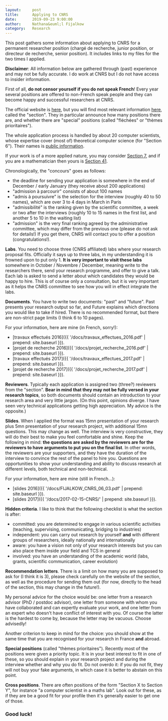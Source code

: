 ```yaml
---
layout:     post
title:      Applying to CNRS
date:       2019-09-23 9:00:00
author:     Nathana&euml;l Fijalkow
category:   Research
---
```


<script type="text/x-mathjax-config">
MathJax.Hub.Config({
  TeX: {
    Macros: {
      R: "{\\mathbb{R}}",
      Q: "{\\mathbb{Q}}",
      N: "{\\mathbb{N}}",
      Z: "{\\mathbb{Z}}",
      A: "{\\mathcal{A}}",
      B: "{\\mathcal{B}}",
      rk: "{\\text{rank}}",
      NNrk: "{\\text{rank}_+}",
    }
  }
});
</script>

<p class="intro"><span class="dropcap">T</span>his post gathers some information about applying to CNRS for a permanent researcher position (chargé de recherche, junior position, 
or directeur de recherche, senior position).
It includes links to my files for the two times I applied.
</p>

**Disclaimer**: All information below are gathered through (past) experience and may not be fully accurate.
I do work at CNRS but I do not have access to insider information.

First of all, **do not censor yourself if you do not speak French**! Every year several positions are offered to non-French speak people and they can become happy and successful researchers at CNRS.

The official website is [here](http://www.dgdr.cnrs.fr/drhchercheurs/concoursch/default-en.htm), but you will find most relevant information [here](http://cn6.fr/), called the "section".
They in particular announce how many positions there are, and whether there are "special" positions (called "fléchées" or "thèmes prioritaires").

The whole application process is handled by about 20 computer scientists, whose expertise cover (most of) theoretical computer science (for "Section 6"). 
Their names is [public information](https://members.loria.fr/SPerdrix/files/cn6/#Composition).

If your work is of a more applied nature, you may consider [Section 7](http://section7.cnrs.fr/), and if you are a mathematician then yours is [Section 41](http://cn.math.cnrs.fr/).

Chronologically, the "concours" goes as follows: 
* the deadline for sending your application is somewhere in the end of December / early January (they receive about 200 applications)
* "admission à parcourir" consists of about 100 names 
* "admis à poursuivre" is the selection for the interview (roughly 40 to 50 names), which are over 3 to 4 days in March in Paris
* "admissibilité" is the ranking given by the scientific committee, a week or two after the interviews (roughly 10 to 15 names in the first list, and another 5 to 10 in the waiting list)
* "admission" is the very final ranking agreed by the administrative committee, which may differ from the previous one (please do not ask for details!)
If you get there, CNRS will contact you to offer a position (congratulations!).

**Labs**. You need to choose three (CNRS affiliated) labs where your research proposal fits. Officially it says up to three labs, in my understanding it is frowned upon to put only 1.
**It is very important to visit these labs** somewhere in October / Novembre / December, meaning write to the researchers there, send your research programme, and offer to give a talk.
Each lab is asked to send a letter about which candidates they would be happy to hire. This is of course only a consultation, 
but it is very important as it helps the CNRS committee to see how you will in effect integrate the labs.

**Documents**. You have to write two documents: "past" and "future". Past presents your research output so far, and Future explains which directions you would like to take if hired.
There is no recommended format, but there are non-strict page limits (I think 6 to 10 pages).

For your information, here are mine (in French, sorry!):
* [travaux effectués 2016]({{ '/docs/travaux_effectues_2016.pdf' | prepend: site.baseurl }}).
* [projet de recherche 2016]({{ '/docs/projet_recherche_2016.pdf' | prepend: site.baseurl }}).
* [travaux effectués 2017]({{ '/docs/travaux_effectues_2017.pdf' | prepend: site.baseurl }}).
* [projet de recherche 2017]({{ '/docs/projet_recherche_2017.pdf' | prepend: site.baseurl }}).

**Reviewers**. Typically each application is assigned two (three?) reviewers from the "section". 
**Bear in mind that they may not be fully versed in your research topics**, so both documents should contain an introduction to your research area and very little jargon.
(On this point, opinions diverge. I have seen very technical applications getting high appreciation. My advice is the opposite.)

**Slides**. When I applied the format was 15mn presentation of your research plus 5mn presentation of your research project, with additional 15mn questions. This may change as well.
The interview is very constructive, they will do their best to make you feel comfortable and shine. 
Keep the following in mind: **the questions are asked by the reviewers are for the reviewers to have arguments to put you on the final list**.
In other words, the reviewers are your supporters, and they have the duration of the interview to convince the rest of the panel to hire you.
Questions are opportunities to show your understanding and ability to discuss research at different levels, both technical and non-technical.

For your information, here are mine (still in French...):
* [slides 2016]({{ '/docs/FIJALKOW_CNRS_06_03.pdf' | prepend: site.baseurl }}).
* [slides 2017]({{ '/docs/2017-02-15-CNRS/' | prepend: site.baseurl }}).

**Hidden criteria**. I like to think that the following checklist is what the section is after:
* committed: you are determined to engage in various scientific activities (teaching, supervising, communicating, bridging to industries)
* independent: you can carry out research by yourself **and** with different groups of researchers, ideally nationally and internationally 
* aware: you have a vision not only of your research interests but you can also place them inside your field and TCS in general 
* involved: you have an understanding of the academic world (labs, grants, scientific communication, career evolution)

**Recommendation letters**. There is a limit on how many you are supposed to ask for (I think it is 3), please check carefully on the website of the section,
as well as the procedure for sending them out (for now, directly to the head of the section, this may change in the future!). 

My personal advice for the choice would be: 
one letter from a research advisor (PhD / postdoc advisor), 
one letter from someone with whom you have collaborated and can expertly evaluate your work,
and one letter from an expert who doesn't have conflict of interest with you.
Of course the latter is the hardest to come by, because the letter may be vacuous. Choose advisedly!

Another criterion to keep in mind for the choice: you should show at the same time that you are recognised for your research in France **and** abroad.

**Special positions** (called "thèmes prioritaires"). Recently most of the positions were given a priority topic.
It is in your best interest to fit in one of these, so you should explain in your research project and during the interview whether and why you do fit.
Do not overdo it: if you do not fit, they will not buy your fake arguments, in which case it is better to abstain on this point.

**Cross positions**. There are often positions of the form "Section X to Section Y", for instance "a computer scientist in a maths lab". 
Look out for these, as if they are be a good fit for your profile then it's generally easier to get one of those.

### Good luck!

